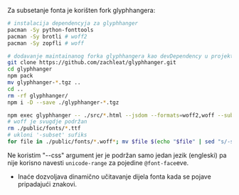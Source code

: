 Za subsetanje fonta je korišten fork glyphhangera:

```sh
# instalacija dependencyja za glyphhanger
pacman -Sy python-fonttools
pacman -Sy brotli # woff2
pacman -Sy zopfli # woff

# dodavanje maintainanog forka glyphhangera kao devDependency u projekt
git clone https://github.com/zachleat/glyphhanger.git
cd glyphhanger
npm pack
mv glyphhanger-*.tgz ..
cd ..
rm -rf glyphhanger/
npm i -D --save ./glyphhanger-*.tgz

npm exec glyphhanger -- ./src/*.html --jsdom --formats=woff2,woff --subset=./public/fonts/*.ttf
# woff je svugdje podržan
rm ./public/fonts/*.ttf
# ukloni '-subset' sufiks
for file in ./public/fonts/*.woff*; mv $file $(echo "$file" | sed "s/-subset//g")
```

Ne koristim "--css" argument jer je podržan samo jedan jezik (engleski) pa nije
korisno navesti `unicode-range` za pojedine `@font-face`eve.
- Inaće dozvoljava dinamično učitavanje dijela fonta kada se pojave pripadajući
  znakovi.
